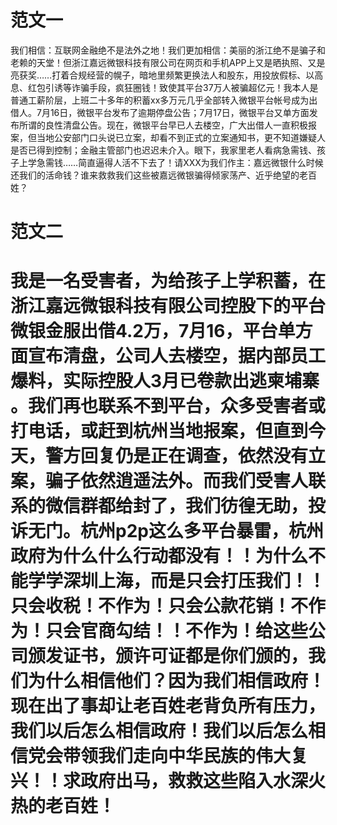 # 范文一
我们相信：互联网金融绝不是法外之地！我们更加相信：美丽的浙江绝不是骗子和老赖的天堂！但浙江嘉远微银科技有限公司在网页和手机APP上又是晒执照、又是亮获奖……打着合规经营的幌子，暗地里频繁更换法人和股东，用投放假标、以高息、红包引诱等诈骗手段，疯狂圈钱！致使其平台37万人被骗超亿元！我本人是普通工薪阶层，上班二十多年的积蓄xx多万元几乎全部转入微银平台帐号成为出借人。7月16日，微银平台发布了逾期停盘公告；7月17日，微银平台又单方面发布所谓的良性清盘公告。现在，微银平台早已人去楼空，广大出借人一直积极报案，但当地公安部门口头说已立案，却看不到正式的立案通知书，更不知道嫌疑人是否已得到控制；金融主管部门也迟迟未介入。眼下，我家里老人看病急需钱、孩子上学急需钱……简直逼得人活不下去了！请XXX为我们作主：嘉远微银什么时候还我们的活命钱？谁来救救我们这些被嘉远微银骗得倾家荡产、近乎绝望的老百姓？
# 范文二
# 我是一名受害者，为给孩子上学积蓄，在浙江嘉远微银科技有限公司控股下的平台微银金服出借4.2万，7月16，平台单方面宣布清盘，公司人去楼空，据内部员工爆料，实际控股人3月已卷款出逃柬埔寨 。我们再也联系不到平台，众多受害者或打电话，或赶到杭州当地报案，但直到今天，警方回复仍是正在调查，依然没有立案，骗子依然逍遥法外。而我们受害人联系的微信群都给封了，我们彷徨无助，投诉无门。杭州p2p这么多平台暴雷，杭州政府为什么什么行动都没有！！为什么不能学学深圳上海，而是只会打压我们！！只会收税！不作为！只会公款花销！不作为！只会官商勾结！！不作为！给这些公司颁发证书，颁许可证都是你们颁的，我们为什么相信他们？因为我们相信政府！现在出了事却让老百姓老背负所有压力，我们以后怎么相信政府！我们以后怎么相信党会带领我们走向中华民族的伟大复兴！！求政府出马，救救这些陷入水深火热的老百姓！
